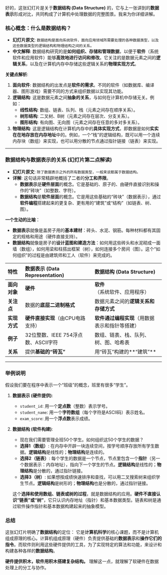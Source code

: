 好的，这张幻灯片是关于**数据结构 (Data Structure)** 的，它与上一张讲到的**数据表示**形成对比，共同构成了计算机中处理数据的完整图景。我来为你详细讲解。

### 核心概念：什么是数据结构？

*   **幻灯片原文**: `数据结构是面向系统软件，面向应用领域所需要处理的各种数据类型，以及这些数据类型的逻辑结构和物理结构之间的关系。`
*   **中文解释**: 数据结构研究的是**如何组织、存储和管理数据**，以便于**软件**（系统软件和应用软件）能够**高效地进行访问和修改**。它关注的是数据元素之间的**逻辑关系**，以及在计算机内存中存储这些逻辑关系的**物理实现方式**。

**关键点解析**:
1.  **面向软件**: 数据结构的出发点是**软件的需求**。不同的软件（如数据库、编译器、图形游戏）需要不同的方式来组织数据以实现其功能。
2.  **逻辑结构**: 这是数据元素之间**抽象的关系**，与如何在计算机中存储无关。例如：
    *   **线性结构**: 数组、链表、队列、栈（元素之间存在顺序关系）。
    *   **树形结构**: 二叉树、B树（元素之间存在层次、分支关系）。
    *   **图形结构**: 有向图、无向图（元素之间存在任意的多对多关系）。
3.  **物理结构**: 这是逻辑结构在计算机内存中的**具体实现方式**，即数据是如何**实实在在地存放在内存地址**中的。例如，一个“栈”的逻辑结构，既可以用一个连续内存块（数组）来实现，也可以用分散的节点通过指针链接（链表）来实现。

---

### 数据结构与数据表示的关系 (幻灯片第二点解读)

*   **幻灯片原文**: `除了数据表示之外的所有数据类型，一般来说都属于数据结构。`
*   **详解**: 这句话非常精辟地概括了二者的**分工和界限**。
    *   **数据表示**是**硬件层面**的概念。它是基础的、原子的、由硬件直接识别和操作的“砖块”（如整数、字符）。
    *   **数据结构**是**软件层面**的概念。它是用这些基础的“砖块”（数据表示），通过**软件编程**搭建起来的更复杂、更有用的“建筑”或“结构”（如链表、树、图）。

**一个生动的比喻**：
*   **数据表示**就像是盖房子用的**基本建材**：砖头、水泥、钢筋。每种材料都有其固定的规格和用途（硬件直接支持）。
*   **数据结构**就像是房子的**设计蓝图和建造方法**：如何用这些砖头和水泥砌成一面墙（数组），如何用梁和柱搭出框架（树），如何连接多个房间（图）。这个“如何组织”的过程是由建筑师和工人（软件）来完成的。

| 特性 | 数据表示 (Data Representation) | 数据结构 (Data Structure) |
| :--- | :--- | :--- |
| **面向对象** | **硬件** | **软件**（系统软件、应用程序） |
| **关注点** | 数据的**底层二进制格式** | 数据元素之间的**逻辑关系和存储方式** |
| **实现方式** | **硬件直接实现**（由CPU电路支持） | **软件通过编程实现**（用数据表示和指针等搭建） |
| **例子** | 32位整数、IEEE 754浮点数、ASCII字符 | 数组、链表、栈、队列、树、图、哈希表 |
| **关系** | 提供**基础的“砖瓦”** | 用“砖瓦”构建的**“建筑”** |

---

### 举例说明

假设我们要在程序中表示一个“班级”的概念，班里有很多“学生”。

1.  **数据表示 (硬件提供)**:
    *   `student_id`: 用一个**定点数**（整数）表示学号。
    *   `student_name`: 用一个**字符数组**（每个字符是ASCII码）表示姓名。
    *   `exam_score`: 用一个**浮点数**表示成绩。

2.  **数据结构 (软件构建)**:
    *   现在我们需要管理全班50个学生。如何组织这50个学生的数据？
    *   **选择1（数组）**: 在内存中开辟一块连续空间，按学号顺序存放所有学生数据。**逻辑结构**是线性的；**物理结构**是连续的。
    *   **选择2（链表）**: 每个学生的数据是一个节点，节点里包含一个**指针**（另一个数据表示：内存地址），指向下一个学生的节点。**逻辑结构**是线性的；**物理结构**是分散的，通过指针链接。
    *   **选择3（树）**: 如果想按成绩快速排序和查找，可以用二叉搜索树来组织学生节点。**逻辑结构**是树形的；**物理结构**也是分散的，通过指针链接。

    这个**选择和使用数组、链表或树的过程**，就是数据结构的应用。**硬件不直接认识“链表”或“树”**，它只认识内存地址（指针）和基本数据类型。链表和树是通过软件操作指针和基本数据构建起来的抽象模型。

### 总结

这张幻灯片明确了**数据结构**的定位：
它是**计算机科学**的核心课题，而不是计算机组成原理的核心。计算机组成原理（硬件）负责提供基础的**数据表示**和**操作它们的指令**。而软件则利用这些硬件提供的工具，为了实现特定的算法和功能，来设计和构建各种各样的**数据结构**。

**硬件提供积木，软件用积木搭建复杂结构。** 理解这一点，就理解了软硬件在数据处理上的分工与协作。